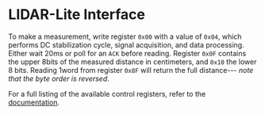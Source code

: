 # LIDAR-Lite Interface
To make a measurement, write register `0x00` with a value of `0x04`, which performs DC stabilization cycle, signal acquisition, and data processing.
Either wait 20ms or poll for an `ACK` before reading.
Register `0x0F` contains the upper 8bits of the measured distance in centimeters, and `0x10` the lower 8 bits.
Reading 1word from register `0x8F` will return the full distance--- *note that the byte order is reversed*.

For a full listing of the available control registers, refer to the [documentation](http://kb.pulsedlight3d.com/support/solutions/articles/5000549537-control-registers).

